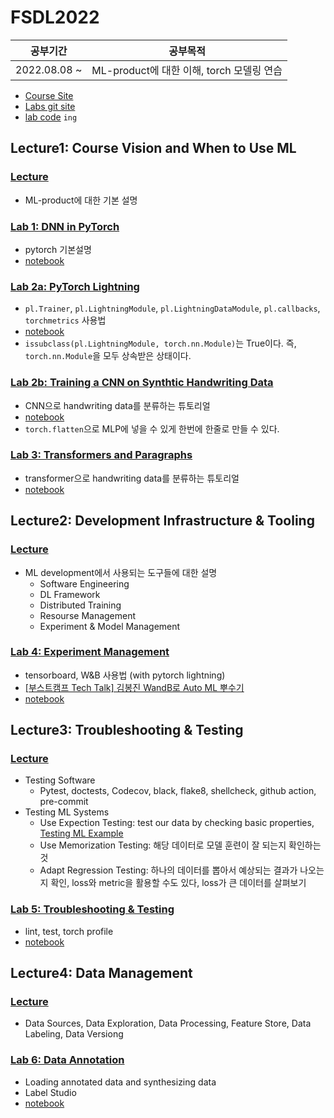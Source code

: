 # FSDL2022

|   공부기간   |                 공부목적                  |
| :----------: | :---------------------------------------: |
| 2022.08.08 ~ | ML-product에 대한 이해, torch 모델링 연습 |

- [Course Site](https://fullstackdeeplearning.com/course/2022/)
- [Labs git site](https://github.com/full-stack-deep-learning/fsdl-text-recognizer-2022-labs)
- [lab code]() `ing`

## Lecture1: Course Vision and When to Use ML

### [Lecture](https://fullstackdeeplearning.com/course/2022/lecture-1-course-vision-and-when-to-use-ml/)

- ML-product에 대한 기본 설명

### [Lab 1: DNN in PyTorch](https://fullstackdeeplearning.com/course/2022/labs-1-3-cnns-transformers-pytorch-lightning/)

- pytorch 기본설명
- [notebook](./lab01/lab01_pytorch.ipynb)

### [Lab 2a: PyTorch Lightning](https://fullstackdeeplearning.com/course/2022/labs-1-3-cnns-transformers-pytorch-lightning/)

- `pl.Trainer`, `pl.LightningModule`, `pl.LightningDataModule`, `pl.callbacks`, `torchmetrics` 사용법
- [notebook](./lab02/lab02a_lightning.ipynb)
- `issubclass(pl.LightningModule, torch.nn.Module)`는 True이다. 즉, `torch.nn.Module`을 모두 상속받은 상태이다.

### [Lab 2b: Training a CNN on Synthtic Handwriting Data](https://fullstackdeeplearning.com/course/2022/labs-1-3-cnns-transformers-pytorch-lightning/)

- CNN으로 handwriting data를 분류하는 튜토리얼
- [notebook](./lab02/lab02b_cnn.ipynb)
- `torch.flatten`으로 MLP에 넣을 수 있게 한번에 한줄로 만들 수 있다.

### [Lab 3: Transformers and Paragraphs](https://fullstackdeeplearning.com/course/2022/labs-1-3-cnns-transformers-pytorch-lightning/)

- transformer으로 handwriting data를 분류하는 튜토리얼
- [notebook](./lab03/lab03_transformers.ipynb)

## Lecture2: Development Infrastructure & Tooling

### [Lecture](https://fullstackdeeplearning.com/course/2022/lecture-2-development-infrastructure-and-tooling/)

- ML development에서 사용되는 도구들에 대한 설명
  - Software Engineering
  - DL Framework
  - Distributed Training
  - Resourse Management
  - Experiment & Model Management

### [Lab 4: Experiment Management](https://fullstackdeeplearning.com/course/2022/lab-4-experiment-management/)

- tensorboard, W&B 사용법 (with pytorch lightning)
- [[부스트캠프 Tech Talk] 김봉진 WandB로 Auto ML 뿌수기](https://www.slideshare.net/BoostCamp1/tech-talk-wandb-auto-ml)
- [notebook](./lab04/lab04_experiments.ipynb)

## Lecture3: Troubleshooting & Testing

### [Lecture](https://fullstackdeeplearning.com/course/2022/lecture-3-troubleshooting-and-testing/)

- Testing Software
  - Pytest, doctests, Codecov, black, flake8, shellcheck, github action, pre-commit
- Testing ML Systems
  - Use Expection Testing: test our data by checking basic properties, [Testing ML Example](https://github.com/GokuMohandas/testing-ml#training)
  - Use Memorization Testing: 해당 데이터로 모델 훈련이 잘 되는지 확인하는 것
  - Adapt Regression Testing: 하나의 데이터를 뽑아서 예상되는 결과가 나오는지 확인, loss와 metric을 활용할 수도 있다, loss가 큰 데이터를 살펴보기

### [Lab 5: Troubleshooting & Testing](https://fullstackdeeplearning.com/course/2022/lab-5-troubleshooting-and-testing/)

- lint, test, torch profile
- [notebook](./lab05/lab05_troubleshooting.ipynb)

## Lecture4: Data Management

### [Lecture](https://fullstackdeeplearning.com/course/2022/lecture-4-data-management/)

- Data Sources, Data Exploration, Data Processing, Feature Store, Data Labeling, Data Versiong

### [Lab 6: Data Annotation](https://fullstackdeeplearning.com/course/2022/lab-6-data-annotation/)

- Loading annotated data and synthesizing data
- Label Studio
- [notebook](./lab06/lab06_data.ipynb)
